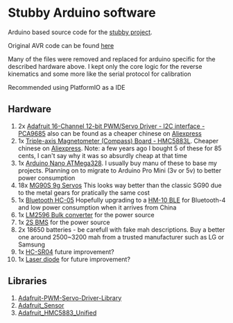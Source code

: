 # Stubby Arduino software

Arduino based source code for the [stubby project](https://hackaday.io/project/770-stubby-the-teaching-hexapod).

Original AVR code can be found [here](https://github.com/thebiguno/stubby)

Many of the files were removed and replaced for arduino specific for the described hardware above. I kept only the core logic for the reverse kinematics and some more like the serial protocol for calibration

Recommended using PlatformIO as a IDE

## Hardware

1. 2x [Adafruit 16-Channel 12-bit PWM/Servo Driver - I2C interface - PCA9685](https://www.adafruit.com/product/815) also can be found as a cheaper chinese on [Aliexpress](https://www.aliexpress.com/item/Smart-Electronics-PCA9685-16-Channel-12-bit-PWM-Servo-Driver-I2C-Interface-for-Arduino-Raspberry-Pi/32464046768.html?spm=2114.13010608.0.0.1lZ7kS)
2. 1x [Triple-axis Magnetometer (Compass) Board - HMC5883L](https://www.adafruit.com/product/1746). Cheaper chinese on [Aliexpress](https://www.aliexpress.com/item/GY-273-3V-5V-HMC5883L-Triple-Axis-Compass-Magnetometer-Sensor-Module-For-Arduino/32786802981.html). Note: a few years ago I bought 5 of these for 85 cents, I can't say why it was so absurdly cheap at that time
3. 1x [Arduino Nano ATMega328](https://www.aliexpress.com/item/Free-shipping-10PCS-Nano-3-0-controller-compatible-for-arduino-nano-CH340-USB-driver-NO-CABLE/32251038344.html?spm=2114.13010608.0.0.qYmkZa). I usually buy manu of these to base my projects. Planning on to migrate to Arduino Pro Mini (3v or 5v) to better power consumption
4. 18x [MG90S 9g Servos](https://www.aliexpress.com/item/Free-Shipping-10pcs-lot-Metal-gear-Digital-MG90S-9g-Servo-Upgraded-SG90-For-Rc-Helicopter-plane/32272693848.html?spm=2114.13010608.0.0.qYmkZa) This looks way better than the classic SG90 due to the metal gears for pratically the same cost
5. 1x [Bluetooth HC-05](https://www.aliexpress.com/item/HC05-HC-05-master-slave-6pin-JY-MCU-anti-reverse-integrated-Bluetooth-serial-pass-through-module/1738587842.html?spm=2114.13010608.0.0.2qeNLh) Hopefully upgrading to a [HM-10 BLE](https://www.aliexpress.com/item/Bluetooth-4-0-For-Arduino-Android-IOS-HM-10-BLE-CC2540-CC2541-Serial-Wireless-Module/32669503177.html?spm=2114.13010608.0.0.nJ18IQ) for Bluetooth-4 and low power consumption when it arrives from China
6. 1x [LM2596 Bulk converter](https://www.aliexpress.com/item/Free-shipping-Mini-Converter-Adjustable-DC-DC-Step-down-Power-Supply-Module-replace-LM2596/32379817867.html?spm=2114.13010608.0.0.nJ18IQ/) for the power source
7. 1x [2S BMS](https://www.aliexpress.com/item/2S-3A-Li-ion-Lithium-Battery-7-4v-8-4V-18650-Charger-Protection-Board-bms-pcm/32672245074.html?spm=2114.13010608.0.0.d0Zbne) for the power source
8. 2x 18650 batteries - be carefull with fake mah descriptions. Buy a better one around 2500~3200 mah from a trusted manufacturer such as LG or Samsung
9. 1x [HC-SR04](https://www.banggood.com/10Pcs-HC-SR04-Ultrasonic-Ranging-Sensor-Ultrasonic-Module-For-Arduino-p-942912.html?rmmds=myorder) future improvement?
10. 1x [Laser diode](https://www.banggood.com/10Pcs-DC-5V-5mW-650nm-6mm-Red-Copper-Head-Tube-Laser-Dot-Diode-Module-p-945069.html?rmmds=myorder) for future improvement?

## Libraries

1. [Adafruit-PWM-Servo-Driver-Library](https://github.com/adafruit/Adafruit-PWM-Servo-Driver-Library)
2. [Adafruit_Sensor](https://github.com/adafruit/Adafruit_Sensor)
3. [Adafruit_HMC5883_Unified](https://github.com/adafruit/Adafruit_HMC5883_Unified)
